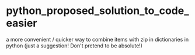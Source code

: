 # python_proposed_solution_to_code_easier
a more convenient / quicker way to combine items with zip in dictionaries in python (just a suggestion! Don't pretend to be absolute!)
